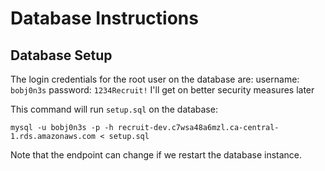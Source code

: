 # Database Instructions

## Database Setup

The login credentials for the root user on the database are:
username: `bobj0n3s`
password: `1234Recruit!`
I'll get on better security measures later

This command will run `setup.sql` on the database:
```
mysql -u bobj0n3s -p -h recruit-dev.c7wsa48a6mzl.ca-central-1.rds.amazonaws.com < setup.sql
```

Note that the endpoint can change if we restart the database instance. 